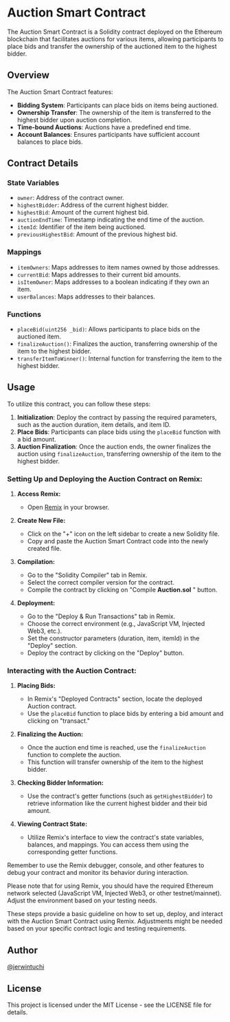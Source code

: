 # Auction Smart Contract

The Auction Smart Contract is a Solidity contract deployed on the Ethereum blockchain that facilitates auctions for various items, allowing participants to place bids and transfer the ownership of the auctioned item to the highest bidder.

## Overview

The Auction Smart Contract features:

- **Bidding System**: Participants can place bids on items being auctioned.
- **Ownership Transfer**: The ownership of the item is transferred to the highest bidder upon auction completion.
- **Time-bound Auctions**: Auctions have a predefined end time.
- **Account Balances**: Ensures participants have sufficient account balances to place bids.

## Contract Details

### State Variables

- `owner`: Address of the contract owner.
- `highestBidder`: Address of the current highest bidder.
- `highestBid`: Amount of the current highest bid.
- `auctionEndTime`: Timestamp indicating the end time of the auction.
- `itemId`: Identifier of the item being auctioned.
- `previousHighestBid`: Amount of the previous highest bid.

### Mappings

- `itemOwners`: Maps addresses to item names owned by those addresses.
- `currentBid`: Maps addresses to their current bid amounts.
- `isItemOwner`: Maps addresses to a boolean indicating if they own an item.
- `userBalances`: Maps addresses to their balances.

### Functions

- `placeBid(uint256 _bid)`: Allows participants to place bids on the auctioned item.
- `finalizeAuction()`: Finalizes the auction, transferring ownership of the item to the highest bidder.
- `transferItemToWinner()`: Internal function for transferring the item to the highest bidder.

## Usage

To utilize this contract, you can follow these steps:

1. **Initialization**: Deploy the contract by passing the required parameters, such as the auction duration, item details, and item ID.
2. **Place Bids**: Participants can place bids using the `placeBid` function with a bid amount.
3. **Auction Finalization**: Once the auction ends, the owner finalizes the auction using `finalizeAuction`, transferring ownership of the item to the highest bidder.

### Setting Up and Deploying the Auction Contract on Remix:

1. **Access Remix:**
   - Open [Remix](https://remix.ethereum.org/) in your browser.

2. **Create New File:**
   - Click on the "+" icon on the left sidebar to create a new Solidity file.
   - Copy and paste the Auction Smart Contract code into the newly created file.

3. **Compilation:**
   - Go to the "Solidity Compiler" tab in Remix.
   - Select the correct compiler version for the contract.
   - Compile the contract by clicking on "Compile **Auction.sol** " button.

4. **Deployment:**
   - Go to the "Deploy & Run Transactions" tab in Remix.
   - Choose the correct environment (e.g., JavaScript VM, Injected Web3, etc.).
   - Set the constructor parameters (duration, item, itemId) in the "Deploy" section.
   - Deploy the contract by clicking on the "Deploy" button.

### Interacting with the Auction Contract:

1. **Placing Bids:**
   - In Remix's "Deployed Contracts" section, locate the deployed Auction contract.
   - Use the `placeBid` function to place bids by entering a bid amount and clicking on "transact."

2. **Finalizing the Auction:**
   - Once the auction end time is reached, use the `finalizeAuction` function to complete the auction.
   - This function will transfer ownership of the item to the highest bidder.

3. **Checking Bidder Information:**
   - Use the contract's getter functions (such as `getHighestBidder`) to retrieve information like the current highest bidder and their bid amount.

4. **Viewing Contract State:**
   - Utilize Remix's interface to view the contract's state variables, balances, and mappings. You can access them using the corresponding getter functions.

Remember to use the Remix debugger, console, and other features to debug your contract and monitor its behavior during interaction.

Please note that for using Remix, you should have the required Ethereum network selected (JavaScript VM, Injected Web3, or other testnet/mainnet). Adjust the environment based on your testing needs.

These steps provide a basic guideline on how to set up, deploy, and interact with the Auction Smart Contract using Remix. Adjustments might be needed based on your specific contract logic and testing requirements.

## Author

[@jerwintuchi](https://github.com/jerwintuchi)

## License

This project is licensed under the MIT License - see the LICENSE file for details.
